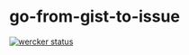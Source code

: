 # go-from-gist-to-issue #

[![wercker status](https://app.wercker.com/status/371feff8aaae40a8317fa0192a72803f/m/master "wercker status")](https://app.wercker.com/project/bykey/371feff8aaae40a8317fa0192a72803f)
